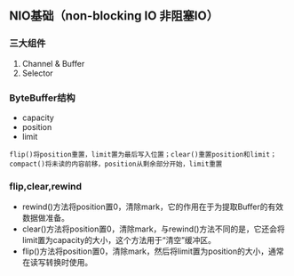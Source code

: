 ## NIO基础（non-blocking IO 非阻塞IO）
### 三大组件
 1. Channel & Buffer
 2. Selector

### ByteBuffer结构
- capacity
- position
- limit

`flip()将position重置，limit置为最后写入位置；clear()重置position和limit；compact()将未读的内容前移，position从剩余部分开始，limit重置`

### flip,clear,rewind
- rewind()方法将position置0，清除mark，它的作用在于为提取Buffer的有效数据做准备。
- clear()方法将position置0，清除mark，与rewind()方法不同的是，它还会将limit置为capacity的大小，这个方法用于“清空”缓冲区。
- flip()方法将position置0，清除mark，然后将limit置为position的大小，通常在读写转换时使用。
